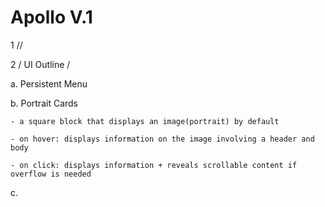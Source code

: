 # Apollo V.1

1 //

2 / UI Outline / 

a. Persistent Menu

b. Portrait Cards

	- a square block that displays an image(portrait) by default

	- on hover: displays information on the image involving a header and body

	- on click: displays information + reveals scrollable content if overflow is needed
    
c.
